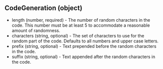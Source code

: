 ## CodeGeneration (object)
+ length (number, required) - The number of random characters in the code.  This number must be at least 5 to accommodate a reasonable amount of randomness.
+ characters (string, optional) - The set of characters to use for the random part of the code.  Defaults to all numbers and upper case letters.
+ prefix (string, optional) - Text prepended before the random characters in the code.
+ suffix (string, optional) - Text appended after the random characters in the code.
